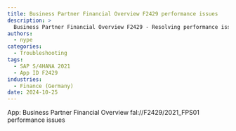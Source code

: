 ```yaml
---
title: Business Partner Financial Overview F2429 performance issues
description: >
  Business Partner Financial Overview F2429 - Resolving performance issues
authors:
  - nype
categories:
  - Troubleshooting
tags:
  - SAP S/4HANA 2021
  - App ID F2429 
industries:
  - Finance (Germany)
date: 2024-10-25
---
```


<!-- more -->

App: Business Partner Financial Overview fal://F2429/2021_FPS01 performance issues








